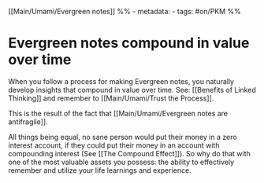  [[Main/Umami/Evergreen notes]]
%% - metadata:
	- tags: #on/PKM %%
# Evergreen notes compound in value over time
When you follow a process for making Evergreen notes, you naturally develop insights that compound in value over time. See: [[Benefits of Linked Thinking]] and remember to [[Main/Umami/Trust the Process]]. 

This is the result of the fact that [[Main/Umami/Evergreen notes are antifragile]].

All things being equal, no sane person would put their money in a zero interest account, if they could put their money in an account with compounding interest (See [[The Compound Effect]]). So why do that with one of the most valuable assets you possess: the ability to effectively remember and utilize your life learnings and experience. 